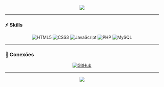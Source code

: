 <!-- Banner -->
<div align="center">
  <img src="https://capsule-render.vercel.app/api?type=waving&color=000000&height=150&section=header&text=🎭ghost%20z7☯&fontSize=50&fontColor=ffffff&animation=twinkling&fontAlignY=35"/>
</div>


---

### ⚡ Skills
<div align="center">
  
![HTML5](https://img.shields.io/badge/HTML5-000000?style=for-the-badge&logo=html5&logoColor=E34F26)
![CSS3](https://img.shields.io/badge/CSS3-000000?style=for-the-badge&logo=css3&logoColor=1572B6)
![JavaScript](https://img.shields.io/badge/JavaScript-000000?style=for-the-badge&logo=javascript&logoColor=F7DF1E)
![PHP](https://img.shields.io/badge/PHP-000000?style=for-the-badge&logo=php&logoColor=777BB4)
![MySQL](https://img.shields.io/badge/MySQL-000000?style=for-the-badge&logo=mysql&logoColor=4479A1)

</div>

---

### 🔗 Conexões
<div align="center">
  
[![GitHub](https://img.shields.io/badge/GitHub-000000?style=for-the-badge&logo=github&logoColor=ffffff)](https://github.com/Ghostzinm)

</div>

---

<!-- Footer -->
<div align="center">
  <img src="https://capsule-render.vercel.app/api?type=waving&color=000000&height=120&section=footer"/>
</div>
